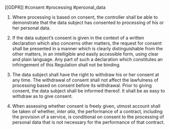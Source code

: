 [[GDPR]] #consent  #processing #personal_data 


1. Where processing is based on consent, the controller shall be able to demonstrate that the data subject has consented to processing of his or her personal data.

2. If the data subject’s consent is given in the context of a written declaration which also concerns other matters, the request for consent shall be presented in a manner which is clearly distinguishable from the other matters, in an intelligible and easily accessible form, using clear and plain language. Any part of such a declaration which constitutes an infringement of this Regulation shall not be binding.

3. The data subject shall have the right to withdraw his or her consent at any time. The withdrawal of consent shall not affect the lawfulness of processing based on consent before its withdrawal. Prior to giving consent, the data subject shall be informed thereof. It shall be as easy to withdraw as to give consent.

4. When assessing whether consent is freely given, utmost account shall be taken of whether, *inter alia*, the performance of a contract, including the provision of a service, is conditional on consent to the processing of personal data that is not necessary for the performance of that contract.




